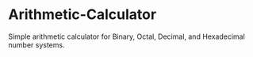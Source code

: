 # Arithmetic-Calculator
Simple arithmetic calculator for Binary, Octal, Decimal, and Hexadecimal number systems.
